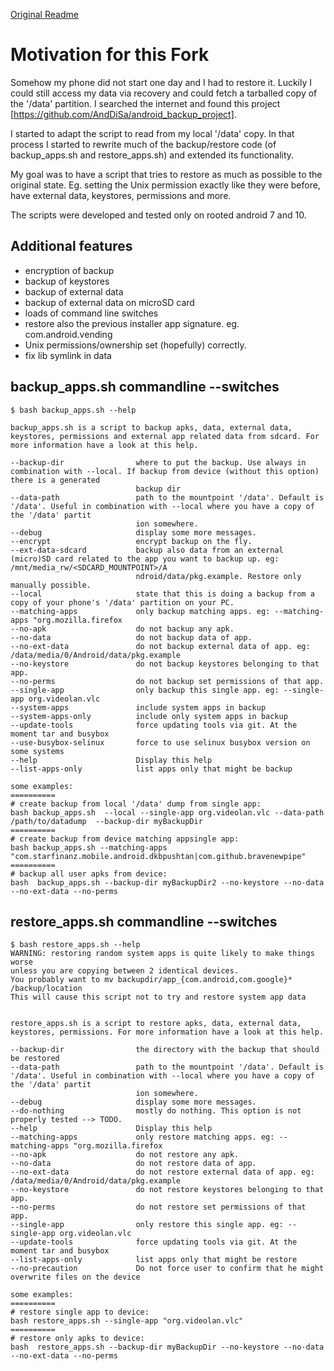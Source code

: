 [Original Readme](../README.md)
# Motivation for this Fork
Somehow my phone did not start one day and I had to restore it. Luckily I
could still access my data via recovery and could fetch a tarballed copy
of the '/data' partition. I searched the internet and found this project
[https://github.com/AndDiSa/android_backup_project].

I started to adapt the script to read from my local '/data' copy. In that
process I started to rewrite much of the backup/restore code (of backup_apps.sh
and restore_apps.sh) and extended its functionality.

My goal was to have a script that tries to restore as much as possible to
the original state. Eg. setting the Unix permission exactly like they were
before, have external data, keystores, permissions and more.

The scripts were developed and tested only on rooted android 7 and 10.

## Additional features
- encryption of backup
- backup of keystores
- backup of external data
- backup of external data on microSD card
- loads of command line switches
- restore also the previous installer app signature. eg. com.android.vending
- Unix permissions/ownership set (hopefully) correctly.
- fix lib symlink in data

## backup_apps.sh commandline --switches
```
$ bash backup_apps.sh --help

backup_apps.sh is a script to backup apks, data, external data, keystores, permissions and external app related data from sdcard. For more information have a look at this help.

--backup-dir                where to put the backup. Use always in combination with --local. If backup from device (without this option) there is a generated
                            backup dir
--data-path                 path to the mountpoint '/data'. Default is '/data'. Useful in combination with --local where you have a copy of the '/data' partit
                            ion somewhere.
--debug                     display some more messages.
--encrypt                   encrypt backup on the fly.
--ext-data-sdcard           backup also data from an external (micro)SD card related to the app you want to backup up. eg: /mnt/media_rw/<SDCARD_MOUNTPOINT>/A
                            ndroid/data/pkg.example. Restore only manually possible.
--local                     state that this is doing a backup from a copy of your phone's '/data' partition on your PC.
--matching-apps             only backup matching apps. eg: --matching-apps "org.mozilla.firefox
--no-apk                    do not backup any apk.
--no-data                   do not backup data of app.
--no-ext-data               do not backup external data of app. eg: /data/media/0/Android/data/pkg.example
--no-keystore               do not backup keystores belonging to that app.
--no-perms                  do not backup set permissions of that app.
--single-app                only backup this single app. eg: --single-app org.videolan.vlc
--system-apps               include system apps in backup
--system-apps-only          include only system apps in backup
--update-tools              force updating tools via git. At the moment tar and busybox
--use-busybox-selinux       force to use selinux busybox version on some systems
--help                      Display this help
--list-apps-only            list apps only that might be backup

some examples:
==========
# create backup from local '/data' dump from single app:
bash backup_apps.sh  --local --single-app org.videolan.vlc --data-path /path/to/datadump  --backup-dir myBackupDir
==========
# create backup from device matching appsingle app:
bash backup_apps.sh --matching-apps "com.starfinanz.mobile.android.dkbpushtan|com.github.bravenewpipe"
==========
# backup all user apks from device:
bash  backup_apps.sh --backup-dir myBackupDir2 --no-keystore --no-data --no-ext-data --no-perms
```

## restore_apps.sh commandline --switches
```
$ bash restore_apps.sh --help
WARNING: restoring random system apps is quite likely to make things worse
unless you are copying between 2 identical devices.
You probably want to mv backupdir/app_{com.android,com.google}* /backup/location
This will cause this script not to try and restore system app data


restore_apps.sh is a script to restore apks, data, external data, keystores, permissions. For more information have a look at this help.

--backup-dir                the directory with the backup that should be restored
--data-path                 path to the mountpoint '/data'. Default is '/data'. Useful in combination with --local where you have a copy of the '/data' partit
                            ion somewhere.
--debug                     display some more messages.
--do-nothing                mostly do nothing. This option is not properly tested --> TODO.
--help                      Display this help
--matching-apps             only restore matching apps. eg: --matching-apps "org.mozilla.firefox
--no-apk                    do not restore any apk.
--no-data                   do not restore data of app.
--no-ext-data               do not restore external data of app. eg: /data/media/0/Android/data/pkg.example
--no-keystore               do not restore keystores belonging to that app.
--no-perms                  do not restore set permissions of that app.
--single-app                only restore this single app. eg: --single-app org.videolan.vlc
--update-tools              force updating tools via git. At the moment tar and busybox
--list-apps-only            list apps only that might be restore
--no-precaution             Do not force user to confirm that he might overwrite files on the device

some examples:
==========
# restore single app to device:
bash restore_apps.sh --single-app "org.videolan.vlc"
==========
# restore only apks to device:
bash  restore_apps.sh --backup-dir myBackupDir --no-keystore --no-data --no-ext-data --no-perms
```
